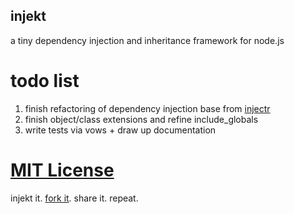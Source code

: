 ## injekt ##

a tiny dependency injection and inheritance framework for node.js

todo list
=========

1. finish refactoring of dependency injection base from [injectr](https://github.com/nathanmacinnes/injectr)
2. finish object/class extensions and refine include_globals
3. write tests via vows + draw up documentation

[MIT License](http://www.opensource.org/licenses/MIT)
===========

injekt it. [fork it](https://github.com/aeberlin/injekt). share it. repeat.
